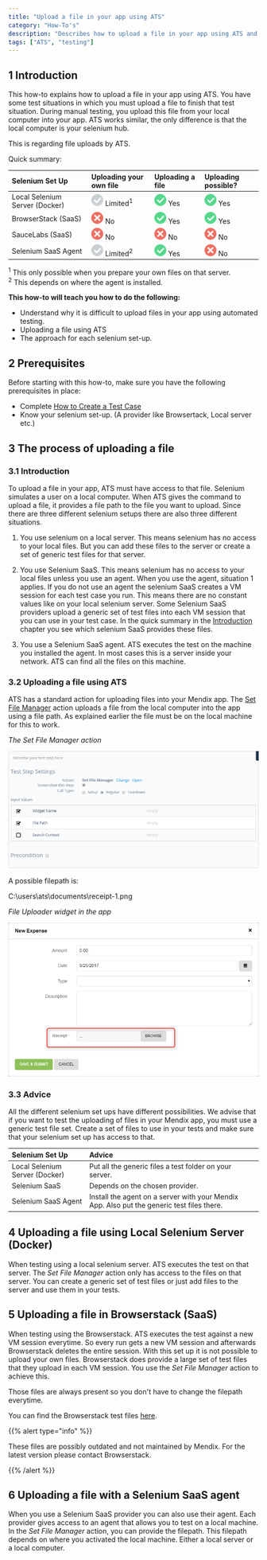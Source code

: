 ```yaml
---
title: "Upload a file in your app using ATS"
category: "How-To's"
description: "Describes how to upload a file in your app using ATS and the restrictions it has."
tags: ["ATS", "testing"]
---
```


## 1 Introduction

This how-to explains how to upload a file in your app using ATS. You have some test situations in which you must upload a file to finish that test situation. During manual testing, you upload this file from your local computer into your app. ATS works similar, the only difference is that the local computer is your selenium hub.

This is regarding file uploads by ATS.

Quick summary:

| Selenium Set Up | Uploading your own file | Uploading a file | Uploading possible? |
| :-------------- | :---------------------- | :--------------- | :------------------ |
| Local Selenium Server (Docker) | ![](version-1/attachments/upload-file-using-ats-1/grey.png) Limited<sup>1</sup> | ![](version-1/attachments/upload-file-using-ats-1/green.png) Yes | ![](version-1/attachments/upload-file-using-ats-1/green.png) Yes |
| BrowserStack (SaaS) | ![](version-1/attachments/upload-file-using-ats-1/red.png) No | ![](version-1/attachments/upload-file-using-ats-1/green.png) Yes | ![](version-1/attachments/upload-file-using-ats-1/green.png) Yes |
| SauceLabs (SaaS) | ![](version-1/attachments/upload-file-using-ats-1/red.png) No | ![](version-1/attachments/upload-file-using-ats-1/red.png) No | ![](version-1/attachments/upload-file-using-ats-1/red.png) No |
| Selenium SaaS Agent | ![](version-1/attachments/upload-file-using-ats-1/grey.png) Limited<sup>2</sup> | ![](version-1/attachments/upload-file-using-ats-1/green.png) Yes | ![](version-1/attachments/upload-file-using-ats-1/red.png) No |

<sup>1</sup> This only possible when you prepare your own files on that server. <br>
<sup>2</sup> This depends on where the agent is installed.

**This how-to will teach you how to do the following:**

* Understand why it is difficult to upload files in your app using automated testing.
* Uploading a file using ATS
* The approach for each selenium set-up.

## 2 Prerequisites

Before starting with this how-to, make sure you have the following prerequisites in place:

* Complete [How to Create a Test Case](create-a-test-case)
* Know your selenium set-up. (A provider like Browsertack, Local server etc.)

## 3 The process of uploading a file

### 3.1 Introduction

To upload a file in your app, ATS must have access to that file. Selenium simulates a user on a local computer. When ATS gives the command to upload a file, it provides a file path to the file you want to upload. Since there are three different selenium setups there are also three different situations.

1. You use selenium on a local server. This means selenium has no access to your local files. But you can add these files to the server or create a set of generic test files for that server.

1. You use Selenium SaaS. This means selenium has no access to your local files unless you use an agent. When you use the agent, situation 1 applies. If you do not use an agent the selenium SaaS creates a VM session for each test case you run. This means there are no constant values like on your local selenium server. Some Selenium SaaS providers upload a generic set of test files into each VM session that you can use in your test case. In the quick summary in the [Introduction](#1Introduction) chapter you see which selenium SaaS provides these files.

1. You use a Selenium SaaS agent. ATS executes the test on the machine you installed the agent. In most cases this is a server inside your network. ATS can find all the files on this machine.

### 3.2 Uploading a file using ATS

ATS has a standard action for uploading files into your Mendix app.  The  [Set File Manager](../refguide-ats-1/set-file-manager)  action uploads a file from the local computer into the app using a file path. As explained earlier the file must be on the local machine for this to work.

_The Set File Manager action_

![](version-1/attachments/upload-file-using-ats-1/set-file-manager-action.png)

A possible filepath is:

C:\users\ats\documents\receipt-1.png

_File Uploader widget in the app_

![](version-1/attachments/upload-file-using-ats-1/file-uploader-widget-app.png)

### 3.3 Advice

All the different selenium set ups have different possibilities. We advise that if you want to test the uploading of files in your Mendix app, you must use a generic test file set. Create a set of files to use in your tests and make sure that your selenium set up has access to that.

| Selenium Set Up | Advice |
| :-------------- | :----- |
| Local Selenium Server (Docker) | Put all the generic files a test folder on your server. |
| Selenium SaaS | Depends on the chosen provider. |
| Selenium SaaS Agent | Install the agent on a server with your Mendix App. Also put the generic test files there. |

## 4 Uploading a file using Local Selenium Server (Docker)

When testing using a local selenium server. ATS executes the test on that server. The _Set File Manager_ action only has access to the files on that server. You can create a generic set of test files or just add files to the server and use them in your tests.

## 5 Uploading a file in Browserstack (SaaS)

When testing using the Browserstack. ATS executes the test against a new VM session everytime. So every run gets a new VM session and afterwards Browserstack deletes the entire session. With this set up it is not possible to upload your own files. Browserstack does provide a large set of test files that they upload in each VM session. You use the _Set File Manager_ action to achieve this.

Those files are always present so you don't have to change the filepath everytime.

You can find the Browserstack test files [here](https://raw.githubusercontent.com/mendix/docs/content/howtos/selenium-files/browserstack-test-files.md).

{{% alert type="info" %}}

These files are possibly outdated and not maintained by Mendix. For the latest version please contact Browserstack.

{{% /alert %}}

## 6 Uploading a file with a Selenium SaaS agent

When you use a Selenium SaaS provider you can also use their agent. Each provider gives access to an agent that allows you to test on a local machine. In the _Set File Manager_ action, you can provide the filepath. This filepath depends on where you activated the local machine. Either a local server or a local computer.